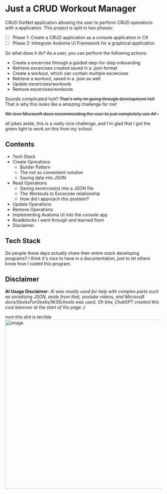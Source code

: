 # Just a CRUD Workout Manager
CRUD DotNet application allowing the user to perform CRUD operations with a application. This project is split in two phases:

- [ ] Phase 1: Create a CRUD application as a console application in C#
- [ ] Phase 2: Intregrate Avalonia UI Framework for a graphical application

So what does it do?
As a user, you can perform the following actions:
* Create a excercise through a guided step-for-step onboarding
* Retrieve excercises created saved in a .json format
* Create a workout, which can contain multiple excercises
* Retrieve a workout, saved in a .json as well
* Update excercises/workouts
* Remove excercises/workouts


Sounds complicated huh? ~~That's why im going through development hell~~ That is why this looks like a amazing challenge for me!

~~We love Microsoft docs recommending the user to just completely use AI!~~~

all jokes aside, this is a really nice challenge, and I'm glad that I got the green light to work on this from my school.

## Contents
* Tech Stack
* Create Opreations
	* Builder Pattern
	* The not so convenient solution
	* Saving data into JSON
* Read Operations
	* Saving excercise(s) into a JSON file
	* The Workouts to Excercise relationship
	* How did I approach this problem?
* Update Operations
* Remove Operations
* Implementing Avalonia UI into the console app
* Roadblocks I went through and learned from
* Disclaimer

## Tech Stack
Do people these days actually share their entire stack developing programs? I think it's nice to have in a documentation, just to let others know how I coded this program.

## Disclaimer
**AI Usage Disclaimer**: *AI was mostly used for help with complex parts such as serializing JSON, aside from that, youtube videos,
and Microsoft docs/GeeksForGeeks/W3Schools was used. Oh btw, ChatGPT created this cool bannner at the start of the page :)*

nvm this shit is terrible
<img width="855" height="543" alt="image" src="https://github.com/user-attachments/assets/baa28a92-8246-4e2f-a014-04ae378fb05d" />

